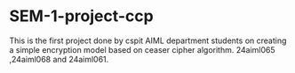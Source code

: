 # SEM-1-project-ccp
This is the first project done by cspit AIML department students on creating a simple encryption model based on ceaser cipher algorithm. 24aiml065 ,24aiml068 and 24aiml061.
